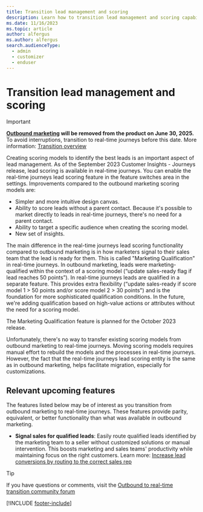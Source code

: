 ```yaml
---
title: Transition lead management and scoring
description: Learn how to transition lead management and scoring capabilities from outbound marketing to real-time journeys in Dynamics 365 Customer Insights - Journeys.
ms.date: 11/16/2023
ms.topic: article
author: alfergus
ms.author: alfergus
search.audienceType: 
  - admin
  - customizer
  - enduser
---
```


# Transition lead management and scoring

> [!IMPORTANT]
> **[Outbound marketing](user-guide.md) will be removed from the product on June 30, 2025.** To avoid interruptions, transition to real-time journeys before this date. More information: [Transition overview](transition-overview.md)

Creating scoring models to identify the best leads is an important aspect of lead management. As of the September 2023 Customer Insights - Journeys release, lead scoring is available in real-time journeys. You can enable the real-time journeys lead scoring feature in the feature switches area in the settings. Improvements compared to the outbound marketing scoring models are:
-	Simpler and more intuitive design canvas.
-	Ability to score leads without a parent contact. Because it's possible to market directly to leads in real-time journeys, there's no need for a parent contact.
-	Ability to target a specific audience when creating the scoring model.
-	New set of insights.

The main difference in the real-time journeys lead scoring functionality compared to outbound marketing is in how marketers signal to their sales team that the lead is ready for them. This is called "Marketing Qualification" in real-time journeys. In outbound marketing, leads were marketing-qualified within the context of a scoring model (“update sales-ready flag if lead reaches 50 points”). In real-time journeys leads are qualified in a separate feature. This provides extra flexibility (“update sales-ready if score model 1 > 50 points and/or score model 2 > 30 points") and is the foundation for more sophisticated qualification conditions. In the future, we're adding qualification based on high-value actions or attributes without the need for a scoring model.

The Marketing Qualification feature is planned for the October 2023 release.

Unfortunately, there's no way to transfer existing scoring models from outbound marketing to real-time journeys. Moving scoring models requires manual effort to rebuild the models and the processes in real-time journeys. However, the fact that the real-time journeys lead scoring entity is the same as in outbound marketing, helps facilitate migration, especially for customizations.

## Relevant upcoming features

The features listed below may be of interest as you transition from outbound marketing to real-time journeys. These features provide parity, equivalent, or better functionality than what was available in outbound marketing.

- **Signal sales for qualified leads**: Easily route qualified leads identified by the marketing team to a seller without customized solutions or manual intervention. This boosts marketing and sales teams' productivity while maintaining focus on the right customers. Learn more: [Increase lead conversions by routing to the correct sales rep](/dynamics365/release-plan/2023wave2/marketing/dynamics365-marketing/increase-lead-conversions-routing-correct-sales-rep)

> [!TIP]
> If you have questions or comments, visit the [Outbound to real-time transition community forum](https://community.dynamics.com/forums/thread/?partialUrl=Outbound-to-Real-Time-Transition)

[!INCLUDE [footer-include](./includes/footer-banner.md)]